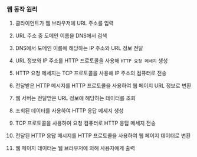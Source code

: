 ### 웹 동작 원리

1) 클라이언트가 웹 브라우저에 URL 주소를 입력

2) URL 주소 중 도메인 이름을 DNS에서 검색

3) DNS에서 도메인 이름에 해당하는 IP 주소와 URL 정보 전달

4) URL 정보와 IP 주소를 HTTP 프로토콜을 사용해 `HTTP 요청 메세지` 생성

5) HTTP 요청 메세지는 TCP 프로토콜을 사용해 IP 주소의 컴퓨터로 전송

6) 전달받은 HTTP 메시지를 HTTP 프로토콜을 사용하여 웹 페이지 URL 정보로 변환

7) 웹 서버는 전달받은 URL 정보에 해당하는 데이터를 조회

8) 조회된 데이터를 사용하여 HTTP 응답 메세지 생성

9) TCP 프로토콜을 사용하여 요청 컴퓨터로 HTTP 응답 메세지 전송

10) 전달된 HTTP 응답 메시지를 HTTP 프로토콜을 사용하여 웹 페이지 데이터로 변환

11) 웹 페이지 데이터는 웹 브라우저에 의해 사용자에게 출력
